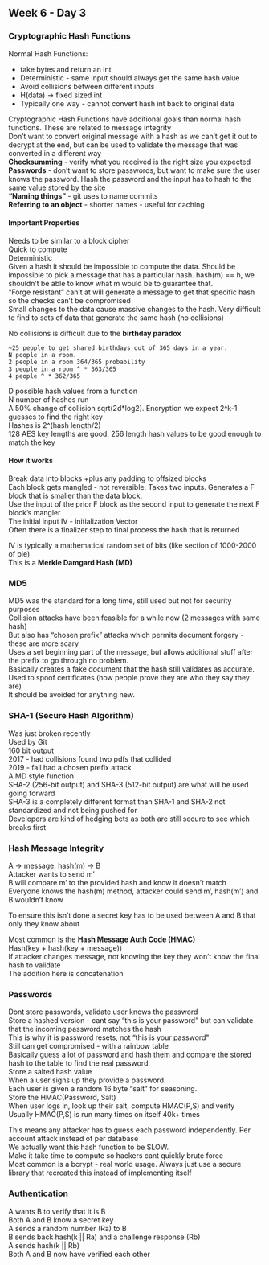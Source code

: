 ## Week 6 - Day 3
### Cryptographic Hash Functions
Normal Hash Functions:

* take bytes and return an int
* Deterministic - same input should always get the same hash value
* Avoid collisions between different inputs 
* H(data) -> fixed sized int
* Typically one way - cannot convert hash int back to original data

Cryptographic Hash Functions have additional goals than normal hash functions. 
These are related to message integrity  
Don’t want to convert original message with a hash as we can’t get it out to decrypt at the end, but can be used to validate the message that was converted in a different way  
**Checksumming** - verify what you received is the right size you expected  
**Passwords** - don’t want to store passwords, but want to make sure the user knows the password. Hash the password and the input has to hash to the same value stored by the site  
**“Naming things”** - git uses to name commits  
**Referring to an object** - shorter names - useful for caching  

#### Important Properties 
Needs to be similar to a block cipher  
Quick to compute  
Deterministic  
Given a hash it should be impossible to compute the data. Should be impossible to pick a message that has a particular hash. hash(m) == h, we shouldn’t be able to know what m would be to guarantee that.  
“Forge resistant” can’t at will generate a message to get that specific hash so the checks can’t be compromised  
Small changes to the data cause massive changes to the hash. 
Very difficult to find to sets of data that generate the same hash (no collisions)

No collisions is difficult due to the **birthday paradox**  

```
~25 people to get shared birthdays out of 365 days in a year. 
N people in a room.  
2 people in a room 364/365 probability  
3 people in a room ^ * 363/365  
4 people ^ * 362/365  
```

D possible hash values from a function  
N number of hashes run  
A 50% change of collision sqrt(2d*log2). 
Encryption we expect 2^k-1 guesses to find the right key  
Hashes is 2^(hash length/2)  
128 AES key lengths are good. 256 length hash values to be good enough to match the key

#### How it works
Break data into blocks +plus any padding to offsized blocks  
Each block gets mangled - not reversible. Takes two inputs. Generates a F block that is smaller than the data block.  
Use the input of the prior F block as the second input to generate the next F  block’s mangler  
The initial input IV - initialization Vector  
Often there is a finalizer step to final process the hash that is returned 

IV is typically a mathematical random set of bits (like section of 1000-2000 of pie)  
This is a **Merkle Damgard Hash (MD)**

### MD5
MD5 was the standard for a long time, still used but not for security purposes  
Collision attacks have been feasible for a while now (2 messages with same hash)  
But also has “chosen prefix” attacks which permits document forgery - these are more scary  
Uses a set beginning part of the message, but allows additional stuff after the prefix to go through no problem.  
Basically creates a fake document that the hash still validates as accurate.  Used to spoof certificates (how people prove they are who they say they are)  
It should be avoided for anything new. 

### SHA-1 (Secure Hash Algorithm)
Was just broken recently  
Used by Git  
160 bit output  
2017 - had collisions found two pdfs that collided  
2019 - fall had a chosen prefix attack  
A MD style function  
SHA-2 (256-bit output) and SHA-3 (512-bit output) are what will be used going forward  
SHA-3 is a completely different format than SHA-1 and SHA-2 not standardized and not being pushed for  
Developers are kind of hedging bets as both are still secure to see which breaks first

### Hash Message Integrity
A -> message, hash(m) -> B  
Attacker wants to send m’  
B will compare m’ to the provided hash and know it doesn’t match  
Everyone knows the hash(m) method, attacker could send m’, hash(m’) and B wouldn’t know  

To ensure this isn’t done a secret key has to be used between A and B that only they know about 

Most common is the **Hash Message Auth Code (HMAC)**  
Hash(key + hash(key + message))  
If attacker changes message, not knowing the key they won’t know the final hash to validate  
The addition here is concatenation 

### Passwords
Dont store passwords, validate user knows the password  
Store a hashed version - cant say “this is your password” but can validate that the incoming password matches the hash  
This is why it is password resets, not “this is your password"  
Still can get compromised - with a rainbow table  
Basically guess a lot of password and hash them and compare the stored hash to the table to find the real password.   
Store a salted hash value  
When a user signs up they provide a password.  
Each user is given a random 16 byte “salt” for seasoning.  
Store the HMAC(Password, Salt)  
When user logs in, look up their salt, compute HMAC(P,S) and verify  
Usually HMAC(P,S) is run many times on itself 40k+ times

This means any attacker has to guess each password independently. Per account attack instead of per database  
We actually want this hash function to be SLOW.  
Make it take time to compute so hackers cant quickly brute force  
Most common is a bcrypt - real world usage. Always just use a secure library that recreated this instead of implementing itself

### Authentication
A wants B to verify that it is B  
Both A and B know a secret key  
A sends a random number (Ra) to B  
B sends back hash(k || Ra) and a challenge response (Rb)  
A sends hash(k || Rb)   
Both A and B now have verified each other